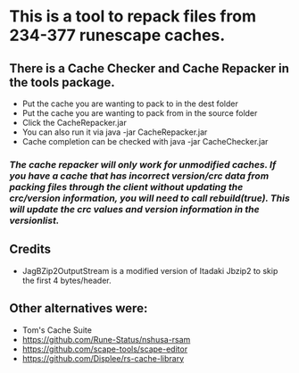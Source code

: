 # This is a tool to repack files from 234-377 runescape caches.

## There is a Cache Checker and Cache Repacker in the tools package.


* Put the cache you are wanting to pack to in the dest folder
* Put the cache you are wanting to pack from in the source folder
* Click the CacheRepacker.jar
* You can also run it via java -jar CacheRepacker.jar
* Cache completion can be checked with java -jar CacheChecker.jar


### *The cache repacker will only work for unmodified caches. If you have a cache that has incorrect version/crc data from packing files through the client without updating the crc/version information, you will need to call rebuild(true). This will update the crc values and version information in the versionlist.*


## Credits

* JagBZip2OutputStream is a modified version of Itadaki Jbzip2 to skip the first 4 bytes/header.


## Other alternatives were:

* Tom's Cache Suite
* https://github.com/Rune-Status/nshusa-rsam
* https://github.com/scape-tools/scape-editor
* https://github.com/Displee/rs-cache-library
